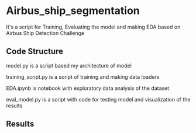 # Airbus_ship_segmentation

It's a script for Training, Evaluating the model and making EDA based on Airbus Ship Detection Challenge

## Code Structure

model.py is a script based my architecture of model 

training_script.py is a script of training and making data loaders 

EDA.ipynb is notebook with exploratory data analysis of the dataset

eval_model.py is a script with code for testing model and visualization of the results 

## Results


